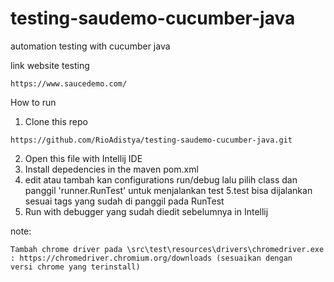 # testing-saudemo-cucumber-java

automation testing with cucumber java

link website testing
```
https://www.saucedemo.com/
```

How to run
1. Clone this repo
```
https://github.com/RioAdistya/testing-saudemo-cucumber-java.git
```
2. Open this file with Intellij IDE
3. Install depedencies in the maven pom.xml
4. edit atau tambah kan configurations run/debug lalu pilih class dan panggil 'runner.RunTest' untuk menjalankan test
5.test bisa dijalankan sesuai tags yang sudah di panggil pada RunTest
6. Run with debugger yang sudah diedit sebelumnya in Intellij

note:
```
Tambah chrome driver pada \src\test\resources\drivers\chromedriver.exe : https://chromedriver.chromium.org/downloads (sesuaikan dengan
versi chrome yang terinstall)
